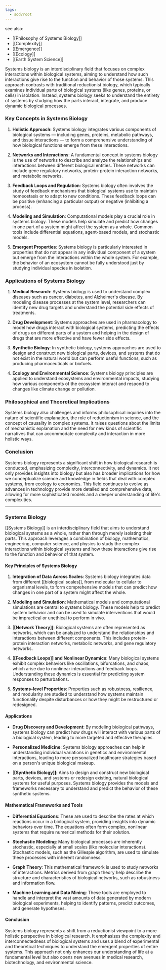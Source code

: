 ```yaml
---
tags:
  - sod/root
---
```


see also:
- [[Philosophy of Systems Biology]]
- [[Complexity]]
- [[Emergence]]
- [[Ecology]]
- [[Earth System Science]]

Systems biology is an interdisciplinary field that focuses on complex interactions within biological systems, aiming to understand how such interactions give rise to the function and behavior of those systems. This approach contrasts with traditional reductionist biology, which typically examines individual parts of biological systems (like genes, proteins, or cells) in isolation. Instead, systems biology seeks to understand the entirety of systems by studying how the parts interact, integrate, and produce dynamic biological processes.

### Key Concepts in Systems Biology

1. **Holistic Approach**: Systems biology integrates various components of biological systems — including genes, proteins, metabolic pathways, and tissue interactions — to form a comprehensive understanding of how biological functions emerge from these interactions.

2. **Networks and Interactions**: A fundamental concept in systems biology is the use of networks to describe and analyze the relationships and interactions between different biological entities. These networks can include gene regulatory networks, protein-protein interaction networks, and metabolic networks.

3. **Feedback Loops and Regulation**: Systems biology often involves the study of feedback mechanisms that biological systems use to maintain homeostasis or to adapt to new conditions. These feedback loops can be positive (enhancing a particular output) or negative (inhibiting a process).

4. **Modeling and Simulation**: Computational models play a crucial role in systems biology. These models help simulate and predict how changes in one part of a system might affect the system as a whole. Common tools include differential equations, agent-based models, and stochastic models.

5. **Emergent Properties**: Systems biology is particularly interested in properties that do not appear in any individual component of a system but emerge from the interactions within the whole system. For example, the behavior of an ecosystem cannot be fully understood just by studying individual species in isolation.

### Applications of Systems Biology

1. **Medical Research**: Systems biology is used to understand complex diseases such as cancer, diabetes, and Alzheimer's disease. By modeling disease processes at the system level, researchers can identify new drug targets and understand the potential side effects of treatments.

2. **Drug Development**: Systems approaches are used in pharmacology to model how drugs interact with biological systems, predicting the effects of drugs on different parts of a system and helping in the design of drugs that are more effective and have fewer side effects.

3. **Synthetic Biology**: In synthetic biology, systems approaches are used to design and construct new biological parts, devices, and systems that do not exist in the natural world but can perform useful functions, such as producing pharmaceuticals or biofuels.

4. **Ecology and Environmental Science**: Systems biology principles are applied to understand ecosystems and environmental impacts, studying how various components of the ecosystem interact and respond to changes like climate change or pollution.

### Philosophical and Theoretical Implications

Systems biology also challenges and informs philosophical inquiries into the nature of scientific explanation, the role of reductionism in science, and the concept of causality in complex systems. It raises questions about the limits of mechanistic explanation and the need for new kinds of scientific narratives that can accommodate complexity and interaction in more holistic ways.

### Conclusion

Systems biology represents a significant shift in how biological research is conducted, emphasizing complexity, interconnectivity, and dynamics. It not only provides insights into biology but also has broader implications for how we conceptualize science and knowledge in fields that deal with complex systems, from ecology to economics. This field continues to evolve as advances in technology provide more detailed and comprehensive data, allowing for more sophisticated models and a deeper understanding of life's complexities.

---

### Systems Biology

[[Systems Biology]] is an interdisciplinary field that aims to understand biological systems as a whole, rather than through merely isolating their parts. This approach leverages a combination of biology, mathematics, engineering, computer science, and physics to study the complex interactions within biological systems and how these interactions give rise to the function and behavior of that system.

#### Key Principles of Systems Biology

1. **Integration of Data Across Scales**: Systems biology integrates data from different [[biological scales]], from molecular to cellular to organismal levels, to form comprehensive models that can predict how changes in one part of a system might affect the whole.

2. **Modeling and Simulation**: Mathematical models and computational simulations are central to systems biology. These models help to predict system behavior and can be used to simulate interventions that would be impractical or unethical to perform in vivo.

3. **[[Network Theory]]**: Biological systems are often represented as networks, which can be analyzed to understand the relationships and interactions between different components. This includes protein-protein interaction networks, metabolic networks, and gene regulatory networks.

4. **[[Feedback Loops]] and Nonlinear Dynamics**: Many biological systems exhibit complex behaviors like oscillations, bifurcations, and chaos, which arise due to nonlinear interactions and feedback loops. Understanding these dynamics is essential for predicting system responses to perturbations.

5. **Systems-level Properties**: Properties such as robustness, resilience, and modularity are studied to understand how systems maintain functionality despite disturbances or how they might be restructured or redesigned.

#### Applications

- **Drug Discovery and Development**: By modeling biological pathways, systems biology can predict how drugs will interact with various parts of a biological system, leading to more targeted and effective therapies.

- **Personalized Medicine**: Systems biology approaches can help in understanding individual variations in genetics and environmental interactions, leading to more personalized healthcare strategies based on a person's unique biological makeup.

- **[[Synthetic Biology]]**: Aims to design and construct new biological parts, devices, and systems or redesign existing, natural biological systems for useful purposes. Systems biology provides the models and frameworks necessary to understand and predict the behavior of these synthetic systems.

#### Mathematical Frameworks and Tools

- **Differential Equations**: These are used to describe the rates at which reactions occur in a biological system, providing insights into dynamic behaviors over time. The equations often form complex, nonlinear systems that require numerical methods for their solution.

- **Stochastic Modeling**: Many biological processes are inherently stochastic, especially at small scales (like molecular interactions). Stochastic models, such as the Gillespie algorithm, are used to simulate these processes with inherent randomness.

- **Graph Theory**: This mathematical framework is used to study networks of interactions. Metrics derived from graph theory help describe the structure and characteristics of biological networks, such as robustness and information flow.

- **Machine Learning and Data Mining**: These tools are employed to handle and interpret the vast amounts of data generated by modern biological experiments, helping to identify patterns, predict outcomes, and generate hypotheses.

#### Conclusion

Systems biology represents a shift from a reductionist viewpoint to a more holistic perspective in biological research. It emphasizes the complexity and interconnectedness of biological systems and uses a blend of experimental and theoretical techniques to understand the emergent properties of entire systems. This approach not only enhances our understanding of life at a fundamental level but also opens new avenues in medical research, biotechnology, and environmental science.